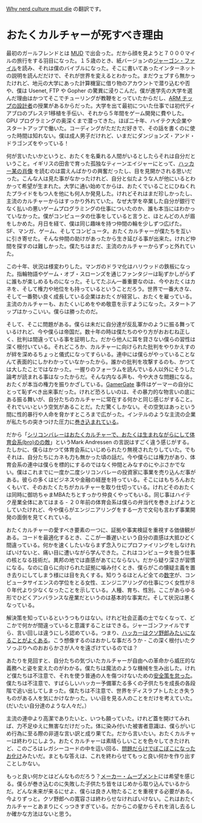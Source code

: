 
[Why nerd culture must die](http://petewarden.com/2014/10/05/why-nerd-culture-must-die/) の翻訳です。

# おたくカルチャーが死すべき理由

最初のガールフレンドとは [MUD](http://en.wikipedia.org/wiki/MUD) で出会った。だから顔を見ようと７０００マイルの旅行をする羽目になった。１５歳のとき、紙バージョンの[ジャーゴン・ファイル](http://www.catb.org/jargon/html/)を読み、それは僕のバイブルになった。そこに書いてあったインターネットの説明を読んだだけで、それが世界を変えるとわかった。まだウェブすら無かったけれど、地元の大学にあった計算機室に借り物のアカウントで潜り込むや否や、僕は Usenet, FTP や Gopher の驚異に浸りこんだ。僕が進学先の大学を選んだ理由はかつてそこでチューリングが教鞭をとっていたからだし、[ARM チップの設計者](http://www.manchester.ac.uk/research/steve.furber/)の授業があるからだった。大学を出て最初についた仕事では初代ディアブロのプレステ1移植を手伝い、それから５年間をゲーム開発に費やした。GPU プログラミングの奥深くまで潜ってきた。ほぼ二十年、ハイテク大企業やスタートアップで働いた。コーディングがただただ好きで、その話を書くのに使った時間は知れない。僕は成人男子だけれど、いまだにダンジョンズ・アンド・ドラゴンズをやっている！

何が言いたいかというと、おたくを名乗れる人間がいるとしたらそれは自分だということ。イギリスの田舎で育った孤独なティーンエイジャーにとって、[ハッカー某の肖像](http://www.catb.org/jargon/html/appendixb.html) を読むのは震えんばかりの興奮だったし、目を見開かされる思いだった。こんな人は見た事がなかったけれど、自分と似たような人が他にいるとわかって希望が生まれた。大学に通い始めてからは、おたくでいることにひねくれたプライドをもつ人を他にも何人か発見した。けれどそれはまだ珍しかったし、主流のカルチャーからはすっかり外れていた。なぜ大学を卒業した自分が銀行でなく払いの悪いゲームプログラミングの仕事についたのか、誰も本当にはわかっていなかった。僕がコンピュータの仕事をしていると言うと、ほとんどの人が眉をしかめた。月日を経て、僕は同じ趣味を持つ仲間の輪を少しずつ広げた。SF、マンガ、ゲーム、そしてコンピュータ。おたくカルチャーが僕たちを互いに引き寄せた。そんな仲間の助けがあったから生き延びる事が出来た。けれど仲間を探すのは難しかった。僕たちはまだ、主流のカルチャーからずっと外れていた。

この十年、状況は様変わりした。マンガのドラマ化はハリウッドの鉄板になった。指輪物語やゲーム・オブ・スローンズを通じファンタジーは恥ずかしがらずに誰もが楽しめるものになった。そしてたぶん一番重要なのは、今やおたくはカネを、そして権力や地位をも持っているということだろう。世界で一番大きな、そして一番勢い良く成長している企業はおたくが経営し、おたくを雇っている。主流のカルチャーも、おたくいじめをやめ敬意を示すようになった。スタートアップはかっこいい。僕らは勝ったのだ。

そして、そこに問題がある。僕らは未だに自分達が反乱軍かのように振る舞っているけれど、今や僕らは帝国だ。数十年の時は僕たちのやり方がおおむね正しく、批判は間違っている事を証明した。だから他人に耳を貸さない僕らの習性は深く根付いている。それどころか、カルチャーに向けられた批判をやりかえすのが絆を深めるちょっと儀式になってすらいる。連中には僕らがやっていることなんて表面的にしかわかっていなかったから。誰かの批判を攻撃するのも、かつては大したことではなかった。一握りのフォーラムを読んでいる人以外にそうした論考が読まれる事はなったからだ。そんな内なる声も、今や大きな問題になる。おたくが本当の権力を振りかざしている。[GamerGate](http://www.polygon.com/2014/8/22/6057317/fez-developer-polytron-hacked-harassment) 事件はゲーマーの自分にとって恥ずべき出来事だった。けれど恐ろしいのは、その暴力的な物言いの底にある振る舞いが、自分たちのカルチャーに常在する何かと同じ感じがすること。それでいいという空気があることだ。ただ驚くしかない。その空気はあっという間に性的暴行や人命を脅かすところまで広がった。インテルのような主流の企業が私たちの突きつけた圧力に[巻き込まれている](http://www.polygon.com/2014/10/4/6906909/intel-gamergate-advertising-gamasutra)。

だから「[シリコンバレーはおたくカルチャーで、おたくは生まれながらにして体育会系(bro)のの敵](https://twitter.com/pmarca/status/515753307856310272)」というMark Andressen の言説はすごく違う感じがする。たしかに、僕らはかつて体育会系にいじめられたり無視されたりしていた。でもそれは、自分たちにカネも力も無かった頃の話だ。今や僕らには権力があり、体育会系の連中は僕らを標的にするのではなく仲間とみなすのにやぶさかでない。僕はこれまでに一度か二度シリコンバレーの投資家に事業を売り込んだ事がある。彼らの多くはビジネスや金融の経歴を持っている。そこにはもちろんおたくもいて、そのおたくたちがカルチャーを取り仕切っている。けれどそのおたくは同時に御坊ちゃまMBAたちとすっかり仲良くやってもいる。同じ事はハイテク産業全体にあてはまる - ２０年前の体育会系は僕らの弁当代を巻き上げようとしていたけれど、今や僕らがエンジニアリングをする一方で文句も言わず事業開発の面倒を見てくれている。

おたくカルチャーの愛すべき要素の一つに、証拠や事実検証を重視する価値観がある。コードを最適化するとき、ここが一番遅いという自分の直感は大抵ひどく間違っている。何かを速くしたいならまず念入りにプロファイリングをしなければいけないと、痛い目に遭いながら学んできた。これはコンピュータを扱う仕事の核となる技術だ。異邦の地では直感があてにならない。だから疑り深さが習慣になる。なのに自らに向けられた証拠に噛み付くとき、僕らがこの懐疑主義を置き去りにしてしまう様には目を丸くする。知りうるほとんど全ての[数字](http://en.wikipedia.org/wiki/Women_in_computing)が、コンピュータサイエンスの学位をとる女性、エンジニアリングの仕事につく女性が８０年代より少なくなったことを示している。人種、育ち、性別。ここがあらゆる形でひどくアンバランスな産業だというのは基本的な事実だ。そして状況は悪くなっている。

解決策を知っているというつもりはない。けれど社会正義の士でなくなって、どこかで何かが間違っていると意識することはできる。ジャーゴンファイルですら、言い回しは違うにしろ認めている。つまり、[ハッカーはクソ野郎みたいになることがよくある](http://www.catb.org/jargon/html/weaknesses.html)。こう想像するのはおかしな事だろうか - この深く根付いたクソっぷりへのおおらかさが人々を遠ざけているのでは？

あたりを見回すと、自分たちの気づいたカルチャーが自由への革命から威圧的な義務へと姿を変えたのがわかる。僕たちは魔法のような機械を生み出した。けれど僕たちは不注意で、それを使う普通の人を傷つけないための[安全策を怠った](http://swiftonsecurity.tumblr.com/post/98675308034/a-story-about-jessica)。僕たちは不注意で、すばらしいハッカー予備軍たる多くの子供たちを成長の各段階で追い出してしまった。僕たちは不注意で、世界をディスラプトしたとき失うものがある人を気にかけなかった。いい目を見る人のことをだけを考えていた。(だいたい自分達のような人々だ。）

主流の連中より高潔でありたいと、いつも願っていた。けれど蓋を開けてみれば、力不足ゆえに無害なだけだった。体に染み付いた被害者意識は、僕らがいじめ行為に至る際の非道な言い訳と成り果てた。だから言いたい。おたくカルチャーは終わりにしよう。おたくカルチャーは素晴らしいことを色々してきたけれど、このごろはレガシーコードの中を這い回る、[問題だらけでぼこぼこになったお化け](http://www.retrologic.com/jargon/C/crawling-horror.html)みたいだ。まともな答えは、これを終わらせてもっと良い何かを作り出すことしかない。

もっと良い何かとはどんなものだろう？[メーカー・ムーブメント](http://www.raisinggeeks.com/blog/maker-movement/)には希望を感じる。僕らが巻き込むのに失敗した子供たち皆をはじめから取り込んでいるからだ。どんな未来が来るにせよ、僕らは良き人物たることを重視する必要がある。今よりずっと。クソ野郎への寛容さは終わらせなければいけない。これはおたくカルチャーとあまりにくっつきすぎている。だからこの星からそれを消し去るしか確かな方法はないと思う。
